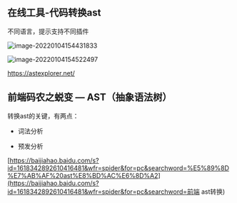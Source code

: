## 在线工具-代码转换ast

不同语言，提示支持不同插件

![image-20220104154431833](https://gitee.com/yt46767/doc/raw/master/image-20220104154431833.png)

![image-20220104154522497](https://gitee.com/yt46767/doc/raw/master/image-20220104154522497.png)

https://astexplorer.net/

## **前端码农之蜕变 — AST（抽象语法树）**

转换ast的关键，有两点：

+ 词法分析

+ 预发分析

[https://baijiahao.baidu.com/s?id=1618342892610416481&wfr=spider&for=pc&searchword=%E5%89%8D%E7%AB%AF%20ast%E8%BD%AC%E6%8D%A2](https://baijiahao.baidu.com/s?id=1618342892610416481&wfr=spider&for=pc&searchword=前端 ast转换)